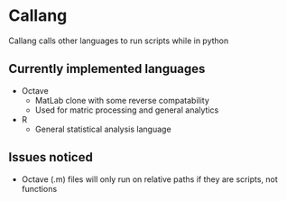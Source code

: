 # Callang
Callang calls other languages to run scripts while in python

## Currently implemented languages
- Octave
  * MatLab clone with some reverse compatability
  * Used for matric processing and general analytics
- R
  * General statistical analysis language

## Issues noticed

- Octave (.m) files will only run on relative paths if they are scripts, not functions
